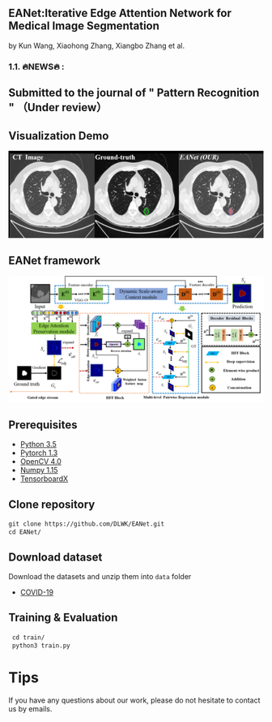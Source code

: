 ## EANet:Iterative Edge Attention Network for Medical Image Segmentation 
by Kun Wang, Xiaohong Zhang, Xiangbo Zhang et al.
### 1.1. 🔥NEWS🔥 :
## Submitted to the journal of " Pattern Recognition " （Under review） 

## Visualization Demo
![gif](./fig/my.gif) 
## EANet framework
![framework](./fig/1.png) 
## Prerequisites
- [Python 3.5](https://www.python.org/)
- [Pytorch 1.3](http://pytorch.org/)
- [OpenCV 4.0](https://opencv.org/)
- [Numpy 1.15](https://numpy.org/)
- [TensorboardX](https://github.com/lanpa/tensorboardX)

## Clone repository
```shell
git clone https://github.com/DLWK/EANet.git
cd EANet/
```
## Download dataset
Download the datasets and unzip them into `data` folder
- [COVID-19](https://medicalsegmentation.com/covid19/)
## Training & Evaluation
```shell
 cd train/
 python3 train.py
```
# Tips
If you have any questions about our work, please do not hesitate to contact us by emails.
